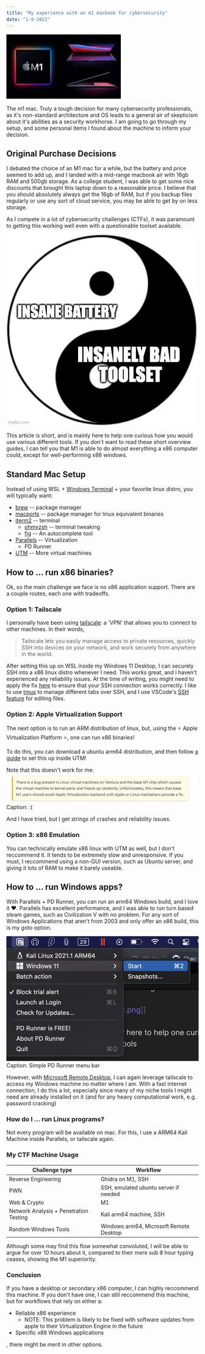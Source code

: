 ```yaml
---
title: "My experience with an m1 macbook for cybersecurity"
date: "1-9-2022"
---
```


![](./m1_keynote.png)

The m1 mac. Truly a tough decision for many cybersecurity professionals, as it's non-standard architecture and OS leads to a general air of skepticism about it's abilities as a security workhorse. I am going to go through my setup, and some personal items I found about the machine to inform your decision.

## Original Purchase Decisions

I debated the choice of an M1 mac for a while, but the battery and price seemed to add up, and I landed with a mid-range macbook air with 16gb RAM and 500gb storage. As a college student, I was able to get some nice discounts that brought this laptop down to a reasonable price. I believe that you should absolutely always get the 16gb of RAM, but if you backup files regularly or use any sort of cloud service, you may be able to get by on less storage.

As I compete in a lot of cybersecurity challenges (CTFs), it was paramount to getting this working well even with a questionable toolset available.

![](./tradeoff_meme.png)

This article is short, and is mainly here to help one curious how you would use various different tools. If you don't want to read these short overview guides, I can tell you that M1 is able to do almost everything a x86 computer could, except for well-performing x86 windows.

## Standard Mac Setup

Instead of using WSL + [Windows Terminal](https://apps.microsoft.com/store/detail/windows-terminal/9N0DX20HK701) + your favorite linux distro, you will typically want:

+ [brew](https://brew.sh/) -- package manager
+ [macports](https://www.macports.org/) -- package manager for linux equivalent binaries
+ [iterm2](https://iterm2.com/) -- terminal
  + [ohmyzsh](https://ohmyz.sh/) -- terminal tweaking
  + [fig](https://fig.io/) -- An autocomplete tool
+ [Parallels](https://www.parallels.com/) -- Virtualization
  + PD Runner
+ [UTM](https://mac.getutm.app/) -- More virtual machines


## How to ... run x86 binaries?

Ok, so the main challenge we face is no x86 application support. There are a couple routes, each one with tradeoffs.

### Option 1: Tailscale

I personally have been using [tailscale](https://tailscale.com/): a 'VPN' that allows you to connect to other machines. In their words,

> Tailscale lets you easily manage access to private resources, quickly SSH into devices on your network, and work securely from anywhere in the world.

After setting this up on WSL inside my Windows 11 Desktop, I can securely SSH into a x86 linux distro whenever I need. This works great, and I haven't experienced any reliability issues. At the time of writing, you might need to apply the fix [here](https://github.com/tailscale/tailscale/issues/4833#issuecomment-1327939445) to ensure that your SSH connection works correctly. I like to use [tmux](https://github.com/tmux/tmux/wiki) to manage different tabs over SSH, and I use VSCode's [SSH feature](https://code.visualstudio.com/docs/remote/ssh) for editing files.

### Option 2: Apple Virtualization Support

The next option is to run an ARM distribution of linux, but, using the ⭐ Apple Virtualization Platform ⭐, one can run x86 binaries!

To do this, you can download a ubuntu arm64 distribution, and then follow [a guide](https://docs.getutm.app/guides/debian/) to set this up inside UTM!

Note that this doesn't work for me:
![](./m1_ventura_bug.png)
Caption: :(

And I have tried, but I get strings of crashes and reliability issues.

### Option 3: x86 Emulation

You can technically emulate x86 linux with UTM as well, but I don't reccommend it. It tends to be extremely slow and unresponsive. If you must, I reccommend using a non-GUI version, such as Ubuntu server, and giving it lots of RAM to make it barely useable.


## How to ... run Windows apps?

With Parallels + PD Runner, you can run an arm64 Windows build, and I love it ❤️. Parallels has excellent performance, and I was able to run turn based steam games, such as Civilization V with no problem. For any sort of Windows Applications that aren't from 2003 and only offer an x86 build, this is my goto option.

![](./pd_runner.png)
Caption: Simple PD Runner menu bar

However, with [Microsoft Remote Desktop](https://apps.apple.com/us/app/microsoft-remote-desktop/id1295203466), I can again leverage tailscale to access my Windows machine no matter where I am. With a fast internet connection, I do this a lot, especially since many of my niche tools I might need are already installed on it (and for any heavy computational work, e.g. password cracking)


### How do I ... run Linux programs?

Not every program will be available on mac. For this, I use a ARM64 Kali Machine inside Parallels, or tailscale again.

### My CTF Machine Usage

|Challenge type|Workflow|
--|--
|Reverse Engineering|Ghidra on M1, SSH|
|PWN|SSH, emulated ubuntu server if needed|
|Web & Crypto|M1|
|Network Analysis + Penetration Testing|Kali arm64 machine, SSH|
|Random Windows Tools|Windows arm64, Microsoft Remote Desktop|


Although some may find this flow somewhat convoluted, I will be able to argue for over 10 hours about it, compared to their mere sub 8 hour typing ceases, showing the M1 superiority.

### Conclusion

If you have a desktop or secondary x86 computer, I can highly reccommend this machine. If you don't have one, I can still reccommend this machine, but for workflows that rely on either a:

+ Reliable x86 experience
  + NOTE: This problem is likely to be fixed with software updates from apple to their Virtualization Engine in the future
+ Specific x86 Windows applications

, there might be merit in other options.



